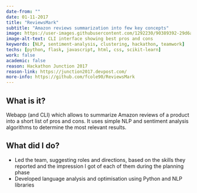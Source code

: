 ```yaml
---
date-from: ""
date: 01-11-2017
title: "ReviewsMark"
subtitle: "Amazon reviews summarization into few key concepts"
image: https://user-images.githubusercontent.com/1292230/90389392-29d6a000-e092-11ea-8752-eb5a935ec1e1.png
image-alt-text: CLI interface showing best pros and cons
keywords: [NLP, sentiment-analysis, clustering, hackathon, teamwork]
techs: [python, flask, javascript, html, css, scikit-learn]
work: false
academic: false
reason: Hackathon Junction 2017
reason-link: https://junction2017.devpost.com/
more-info: https://github.com/fcole90/ReviewsMark
---
```


## What is it?
Webapp (and CLI) which allows to summarize Amazon reviews of a product into a short list 
of pros and cons. It uses simple NLP and sentiment analysis algorithms to determine
the most relevant results.

## What did I do?
- Led the team, suggesting roles and directions, based on the skills they reported and the impression I got of each of them during the planning phase
- Developed language analysis and optimisation using Python and NLP libraries

